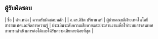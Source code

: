 ## ผู้รับผิดชอบ

| ชื่อ | ตำแหน่ง | ความรับผิดชอบหลัก |
| อ.ดร.ลิขิต ปรียานนท์ | ผู้ช่วยคณบดีฝ่ายเทคโนโลยีสารสนเทศและจัดการความรู้ | ประเมินระดับความเสียหายและประสานงานเพื่อให้ระบบสารสนเทศสามารถดำเนินการต่อได้และได้รับความเสียหายน้อยที่สุด |
